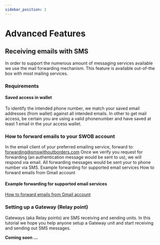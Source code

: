 ```yaml
---
sidebar_position: 2
---
```


# Advanced Features

## Receiving emails with SMS

In order to support the numerous amount of messaging services available we use the mail forwarding mechanism. This feature is available out-of-the box with most mailing services.

### Requirements

#### Saved access in wallet

To identify the intended phone number, we match your saved email addresses (from wallet) against all intended emails. In other to get mail access, be certain you are using a valid phonenumber and have saved at least 1 email in the your access wallet.

### How to forward emails to your SWOB account

In the email client of your preferred emailing service, forward to: forwarding@smswithoutborders.com Once we verify you request for forwarding (an authentication message would be sent to us), we will respond via email. All forwarding messages would be sent your to phone number via SMS.
Example forwarding for supported email services
How to forward emails from Gmail account

#### Example forwarding for supported email services

[How to forward emails from Gmail account](https://www.lifewire.com/how-to-forward-gmail-email-using-filters-1171934)

### Setting up a Gateway (Relay point)

Gateways (aka Relay points) are SMS receiving and sending units. In this tutorial we hope you help anyone setup a Gateway unit and start receiving and sending out SMS messages.

**Coming soon ...**
